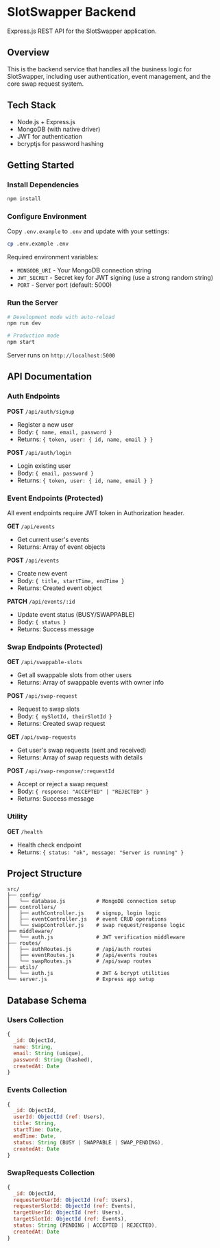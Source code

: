 # SlotSwapper Backend

Express.js REST API for the SlotSwapper application.

## Overview

This is the backend service that handles all the business logic for SlotSwapper, including user authentication, event management, and the core swap request system.

## Tech Stack

- Node.js + Express.js
- MongoDB (with native driver)
- JWT for authentication
- bcryptjs for password hashing

## Getting Started

### Install Dependencies

```bash
npm install
```

### Configure Environment

Copy `.env.example` to `.env` and update with your settings:

```bash
cp .env.example .env
```

Required environment variables:
- `MONGODB_URI` - Your MongoDB connection string
- `JWT_SECRET` - Secret key for JWT signing (use a strong random string)
- `PORT` - Server port (default: 5000)

### Run the Server

```bash
# Development mode with auto-reload
npm run dev

# Production mode
npm start
```

Server runs on `http://localhost:5000`

## API Documentation

### Auth Endpoints

**POST** `/api/auth/signup`
- Register a new user
- Body: `{ name, email, password }`
- Returns: `{ token, user: { id, name, email } }`

**POST** `/api/auth/login`
- Login existing user
- Body: `{ email, password }`
- Returns: `{ token, user: { id, name, email } }`

### Event Endpoints (Protected)

All event endpoints require JWT token in Authorization header.

**GET** `/api/events`
- Get current user's events
- Returns: Array of event objects

**POST** `/api/events`
- Create new event
- Body: `{ title, startTime, endTime }`
- Returns: Created event object

**PATCH** `/api/events/:id`
- Update event status (BUSY/SWAPPABLE)
- Body: `{ status }`
- Returns: Success message

### Swap Endpoints (Protected)

**GET** `/api/swappable-slots`
- Get all swappable slots from other users
- Returns: Array of swappable events with owner info

**POST** `/api/swap-request`
- Request to swap slots
- Body: `{ mySlotId, theirSlotId }`
- Returns: Created swap request

**GET** `/api/swap-requests`
- Get user's swap requests (sent and received)
- Returns: Array of swap requests with details

**POST** `/api/swap-response/:requestId`
- Accept or reject a swap request
- Body: `{ response: "ACCEPTED" | "REJECTED" }`
- Returns: Success message

### Utility

**GET** `/health`
- Health check endpoint
- Returns: `{ status: "ok", message: "Server is running" }`

## Project Structure

```
src/
├── config/
│   └── database.js          # MongoDB connection setup
├── controllers/
│   ├── authController.js    # signup, login logic
│   ├── eventController.js   # event CRUD operations
│   └── swapController.js    # swap request/response logic
├── middleware/
│   └── auth.js              # JWT verification middleware
├── routes/
│   ├── authRoutes.js        # /api/auth routes
│   ├── eventRoutes.js       # /api/events routes
│   └── swapRoutes.js        # /api/swap routes
├── utils/
│   └── auth.js              # JWT & bcrypt utilities
└── server.js                # Express app setup
```

## Database Schema

### Users Collection
```javascript
{
  _id: ObjectId,
  name: String,
  email: String (unique),
  password: String (hashed),
  createdAt: Date
}
```

### Events Collection
```javascript
{
  _id: ObjectId,
  userId: ObjectId (ref: Users),
  title: String,
  startTime: Date,
  endTime: Date,
  status: String (BUSY | SWAPPABLE | SWAP_PENDING),
  createdAt: Date
}
```

### SwapRequests Collection
```javascript
{
  _id: ObjectId,
  requesterUserId: ObjectId (ref: Users),
  requesterSlotId: ObjectId (ref: Events),
  targetUserId: ObjectId (ref: Users),
  targetSlotId: ObjectId (ref: Events),
  status: String (PENDING | ACCEPTED | REJECTED),
  createdAt: Date
}
```
